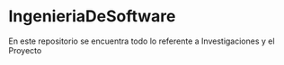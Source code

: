 # IngenieriaDeSoftware
En este repositorio se encuentra todo lo referente a Investigaciones y el Proyecto